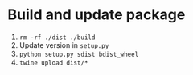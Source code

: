 # Build and update package
1. `rm -rf ./dist ./build`
2. Update version in `setup.py`
3. `python setup.py sdist bdist_wheel`
4. `twine upload dist/*`
